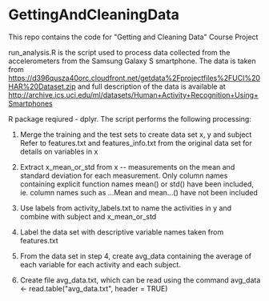 GettingAndCleaningData
======================

This repo contains the code for "Getting and Cleaning Data" Course Project

run_analysis.R is the script used to process data collected from the accelerometers from the Samsung Galaxy S smartphone.
The data is taken from https://d396qusza40orc.cloudfront.net/getdata%2Fprojectfiles%2FUCI%20HAR%20Dataset.zip
and full description of the data is available at http://archive.ics.uci.edu/ml/datasets/Human+Activity+Recognition+Using+Smartphones

R package reqiured - dplyr.
The script performs the following processing:

1. Merge the training and the test sets to create data set x, y and subject
Refer to features.txt and features_info.txt from the original data set for details on variables in x

2. Extract x_mean_or_std from x -- measurements on the mean and standard deviation for each measurement. 
Only column names containing explicit function names mean() or std() have been included,
ie. column names such as ...Mean and mean...() have not been included

3. Use labels from activity_labels.txt to name the activities in y and combine with subject and x_mean_or_std

4. Label the data set with descriptive variable names taken from features.txt

5. From the data set in step 4, create avg_data containing the average of each variable for each activity and each subject.

6. Create file avg_data.txt, which can be read using the command 
avg_data <- read.table("avg_data.txt", header = TRUE)
